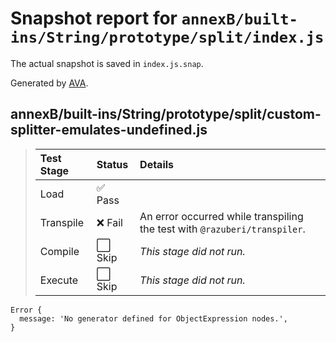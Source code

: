 # Snapshot report for `annexB/built-ins/String/prototype/split/index.js`

The actual snapshot is saved in `index.js.snap`.

Generated by [AVA](https://avajs.dev).

## annexB/built-ins/String/prototype/split/custom-splitter-emulates-undefined.js

> | Test Stage | Status | Details |
> | :-- | :-- | :-- |
> | Load | ✅ Pass |  |
> | Transpile | ❌ Fail | An error occurred while transpiling the test with `@razuberi/transpiler`. |
> | Compile | ⬜ Skip | *This stage did not run.* |
> | Execute | ⬜ Skip | *This stage did not run.* |

    Error {
      message: 'No generator defined for ObjectExpression nodes.',
    }
